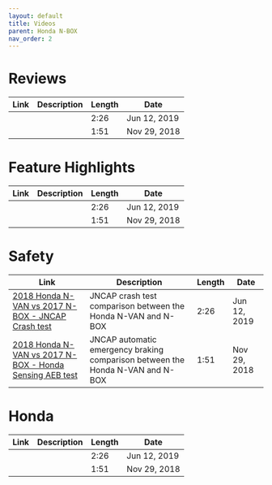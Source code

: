 ```yaml
---
layout: default
title: Videos
parent: Honda N-BOX
nav_order: 2
---
```


# Reviews
| Link | Description | Length | Date |
| - | - | - | - |
| []() | | 2:26  | Jun 12, 2019 |
| []() | | 1:51  | Nov 29, 2018 |

# Feature Highlights

| Link | Description | Length | Date |
| - | - | - | - |
| []() | | 2:26  | Jun 12, 2019 |
| []() | | 1:51  | Nov 29, 2018 |

# Safety

| Link | Description | Length | Date |
| - | - | - | - |
| [2018 Honda N-VAN vs 2017 N-BOX - JNCAP Crash test](https://www.youtube.com/watch?v=LFzXliQbjWM) | JNCAP crash test comparison between the Honda N-VAN and N-BOX | 2:26  | Jun 12, 2019 |
| [2018 Honda N-VAN vs 2017 N-BOX - Honda Sensing AEB test](https://www.youtube.com/watch?v=Nfuf4h7Arhg) | JNCAP automatic emergency braking comparison between the Honda N-VAN and N-BOX | 1:51  | Nov 29, 2018 |

# Honda

| Link | Description | Length | Date |
| - | - | - | - |
| []() | | 2:26  | Jun 12, 2019 |
| []() | | 1:51  | Nov 29, 2018 |